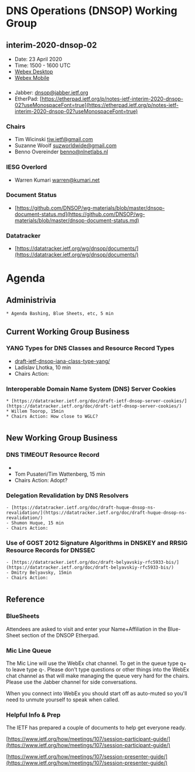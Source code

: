 # DNS Operations (DNSOP) Working Group
## interim-2020-dnsop-02

* Date: 23 April 2020
* Time: 1500 - 1600 UTC
* [Webex Desktop](https://ietf.webex.com/ietf/j.php?MTID=m8d49e59807a47eec1d8cf5fbd4f81fa3)
* [Webex Mobile](wbx://ietf.webex.com/ietf?MK=616191802&MPW=3JNxacS23pS)

###
* Jabber:  [dnsop@jabber.ietf.org](dnsop@jabber.ietf.org)
* EtherPad: [https://etherpad.ietf.org/p/notes-ietf-interim-2020-dnsop-02?useMonospaceFont=true](https://etherpad.ietf.org/p/notes-ietf-interim-2020-dnsop-02?useMonospaceFont=true)

### Chairs
* Tim Wicinski [tjw.ietf@gmail.com](tjw.ietf@gmail.com)
* Suzanne Woolf [suzworldwide@gmail.com](suzworldwide@gmail.com)
* Benno Overeinder [benno@nlnetlabs.nl](benno@nlnetlabs.nl)

### IESG Overlord
* Warren Kumari warren@kumari.net

### Document Status
* [https://github.com/DNSOP/wg-materials/blob/master/dnsop-document-status.md](https://github.com/DNSOP/wg-materials/blob/master/dnsop-document-status.md)

### Datatracker
* [https://datatracker.ietf.org/wg/dnsop/documents/](https://datatracker.ietf.org/wg/dnsop/documents/)

# Agenda

## Administrivia
    * Agenda Bashing, Blue Sheets, etc, 5 min

## Current Working Group Business

### YANG Types for DNS Classes and Resource Record Types
* [draft-ietf-dnsop-iana-class-type-yang/](https://datatracker.ietf.org/doc/draft-ietf-dnsop-iana-class-type-yang/)
* Ladislav Lhotka, 10 min
* Chairs Action:

### Interoperable Domain Name System (DNS) Server Cookies
    * [https://datatracker.ietf.org/doc/draft-ietf-dnsop-server-cookies/](https://datatracker.ietf.org/doc/draft-ietf-dnsop-server-cookies/)
    * Willem Toorop, 15min
    * Chairs Action: How close to WGLC?


#
## New Working Group Business

### DNS TIMEOUT Resource Record
- [](https://datatracker.ietf.org/doc/draft-pusateri-dnsop-update-timeout/)
- Tom Pusateri/Tim Wattenberg, 15 min
- Chairs Action: Adopt?

### Delegation Revalidation by DNS Resolvers
    - [https://datatracker.ietf.org/doc/draft-huque-dnsop-ns-revalidation/](https://datatracker.ietf.org/doc/draft-huque-dnsop-ns-revalidation/)
    - Shumon Huque, 15 min
    - Chairs Action: 

### Use of GOST 2012 Signature Algorithms in DNSKEY and RRSIG Resource Records for DNSSEC
    - [https://datatracker.ietf.org/doc/draft-belyavskiy-rfc5933-bis/](https://datatracker.ietf.org/doc/draft-belyavskiy-rfc5933-bis/)
    - Dmitry Belyavsky, 15min
    - Chairs Action:

#
## Reference

### BlueSheets

Attendees are asked to visit and enter your Name+Affiliation in the Blue-Sheet section of the DNSOP Etherpad.

### Mic Line Queue

The Mic Line will use the WebEx chat channel.  To get in the queue type q+ to leave type q-.
Please don't type questions or other things into the WebEx chat channel as that will make
managing the queue very hard for the chairs.  Please use the Jabber channel for side conversations.

When you connect into WebEx you should start off as auto-muted so you'll
need to unmute yourself to speak when called.

### Helpful Info & Prep

The IETF has prepared a couple of documents to help get everyone ready.

  [https://www.ietf.org/how/meetings/107/session-participant-guide/](https://www.ietf.org/how/meetings/107/session-participant-guide/)

  [https://www.ietf.org/how/meetings/107/session-presenter-guide/](https://www.ietf.org/how/meetings/107/session-presenter-guide/)
